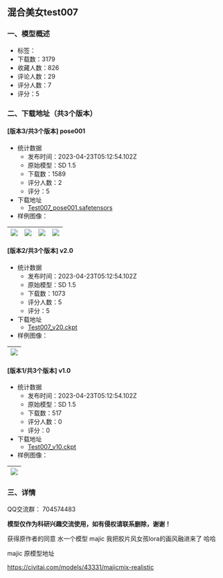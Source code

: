 ## 混合美女test007
### 一、模型概述

- 标签：
- 下载数：3179
- 收藏人数：826
- 评论人数：29
- 评分人数：7
- 评分：5

### 二、下载地址（共3个版本）

#### [版本3/共3个版本] pose001

- 统计数据
  - 发布时间：2023-04-23T05:12:54.102Z
  - 原始模型：SD 1.5
  - 下载数：1589
  - 评分人数：2
  - 评分：5
- 下载地址
  - [Test007_pose001.safetensors](https://civitai.com/api/download/models/52830)
- 样例图像：

| <img src="https://image.civitai.com/xG1nkqKTMzGDvpLrqFT7WA/a17bf06f-d7dd-4614-6109-cce59398ea00/width=450/570116.jpeg" /> | <img src="https://image.civitai.com/xG1nkqKTMzGDvpLrqFT7WA/98a6b2c2-cb2e-4e6b-c084-7050c53e5a00/width=450/570117.jpeg" /> | <img src="https://image.civitai.com/xG1nkqKTMzGDvpLrqFT7WA/ec429ecc-260e-45cd-539c-3b503fc91f00/width=450/570115.jpeg" /> | <img src="https://image.civitai.com/xG1nkqKTMzGDvpLrqFT7WA/7552e004-5ad7-437e-d38c-ee0717ae2000/width=450/570119.jpeg" /> |
| ---- | ---- | ---- | ---- |

#### [版本2/共3个版本] v2.0

- 统计数据
  - 发布时间：2023-04-23T05:12:54.102Z
  - 原始模型：SD 1.5
  - 下载数：1073
  - 评分人数：5
  - 评分：5
- 下载地址
  - [Test007_v20.ckpt](https://civitai.com/api/download/models/51949)
- 样例图像：

| <img src="https://image.civitai.com/xG1nkqKTMzGDvpLrqFT7WA/0c6c934e-cd1c-469b-2035-fba9dc965100/width=450/559689.jpeg" /> |
| ---- |

#### [版本1/共3个版本] v1.0

- 统计数据
  - 发布时间：2023-04-23T05:12:54.102Z
  - 原始模型：SD 1.5
  - 下载数：517
  - 评分人数：0
  - 评分：0
- 下载地址
  - [Test007_v10.ckpt](https://civitai.com/api/download/models/50794)
- 样例图像：

| <img src="https://image.civitai.com/xG1nkqKTMzGDvpLrqFT7WA/a7a5521b-53d4-4f97-7ae5-a4f8878ab100/width=450/546514.jpeg" /> |
| ---- |


### 三、详情
<p>QQ交流群： 704574483</p><p><strong>模型仅作为科研兴趣交流使用，如有侵权请联系删除，谢谢！</strong></p><p>获得原作者的同意 水一个模型 majic 我把胶片风女孩lora的画风融进来了 哈哈</p><p>majic 原模型地址</p><p><a target="_blank" rel="ugc" href="https://civitai.com/models/43331/majicmix-realistic">https://civitai.com/models/43331/majicmix-realistic</a></p>